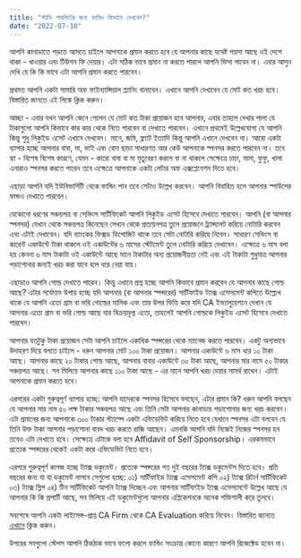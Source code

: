 ```yaml
---
title: "স্টাডি পারমিটের জন্য ফান্ডিং কিভাবে দেখবেন?"
date: "2022-07-10"
---
```

আপনি কানাডাতে পড়তে আসতে চাইলে আপনাকে প্রমান করতে হবে যে আপনার কাছে যথেষ্ট পয়সা আছে ওই দেশে থাকা - খাওয়ার এবং টিউশন ফি দেয়ার। এটা সঠিক ভাবে প্রমান না করতে পারলে আপনি ভিসা পাবেন না। এবার আসুন দেখি যে কি কি ভাবে এটা আপনি প্রমান করতে পারবেন। 

প্রথমত আপনি একটা সামারি অফ ফাইন্যান্সিয়াল প্ল্যানিং বানাবেন। এখানে আপনি দেখাবেন যে মোট কত খরচ হবে। বিস্তারিত জানতে এই লিঙ্কে ক্লিক করুন। 

আচ্ছা - এবার যখন আপনি জেনে গেলেন যে মোট কত টাকা প্রয়োজন হবে আপনার, এবার তাহলে দেখার পালা যে টাকাগুলো আপনি কিভাবে কার কার থেকে নিতে পারবেন বা দেখাতে পারবেন। এখানে প্রথমেই উল্লেখযোগ্য যে আপনি কিন্তু শুধু লিকুইড এসেট এখানে দেখবেন। মানে, জমি, ফ্ল্যাট ইত্যাদি কিন্তু আপনি এখানে দেখবেন না। আরো একটা ব্যাপার হচ্ছে আপনার বাবা, মা, ভাই এবং বোন ছাড়া সাধারণত আর কেউ আপনাকে স্পনসর করতে পারবেন না। তবে হ্যা - বিশেষ বিশেষ কারণে, যেমন - কারো বাবা বা মা মৃত্যুবরণ করলে বা না থাকলে সেক্ষেত্রে চাচা, মামা, ফুফু, খালা এনারাও স্পনসর করতে পারেন তবে এক্ষেত্রে আপনাকে একটা লেটার অফ এক্সপ্লেনেশন দিতে হবে। 

এছাড়া আপনি যদি ইউনিভার্সিটি থেকে ফান্ডিং পান তবে সেটাও উল্লেখ করবেন। আপনি বিবাহিত হলে আপনার স্পাউসের ফান্ডও দেখাতে পারবেন। 

যেকোনো ধরণের সঞ্চয়পত্র বা সেভিংস সার্টিফিকেট আপনি লিকুইড এসেট হিসেবে দেখাতে পারবেন। আপনি (বা আপনার স্পনসর) যেখান থেকে সঞ্চয়পত্র কিনেছেন সেখান থেকে প্রত্যয়নপত্র তুলে প্রয়োজনে ট্র্যান্সলেট করিয়ে নোটারি করবেন এবং এটাই দেখাবেন। যদি ব্যাংকের ফিক্সড ডিপোজিট থাকে তবে সেটা নোটারি করিয়ে নিবেন। সাধারণ সেভিংস বা কারেন্ট একাউন্টে টাকা থাকলে ওই একাউন্টের ৬ মাসের স্টেটমেন্ট তুলে নোটারি করিয়ে দেখাবেন। এক্ষেত্রে ৬ মাস বলা হয় কেননা ৬ মাস টাকাটা ওই একাউন্টে আছে মানে টাকাটার অন্য প্রয়োজনীয়তা নেই এবং এই টাকাটা শুধুমাত্র আপনার পড়াশোনার জন্যই খরচ করা যাবে বলে ধরে নেয়া যায়। 

এছাড়াও আপনি গোল্ড দেখাতে পারেন। কিন্তু এখানে প্রশ্ন হচ্ছে আপনি কিভাবে প্রমান করবেন যে আপনার কাছে গোল্ড আছে? এটার সর্বোত্তম উপায় হচ্ছে যদি আপনার (বা আপনার স্পন্সরের) সার্টিফাইড ট্যাক্স এসেসমেন্ট কপিতে উল্ল্যেখ থাকে যে আপনি এতো গ্রাম বা ভরি গোল্ডের মালিক এবং তার উপর ভিত্তি করে যদি CA ইভ্যালুয়েশনে দেখান যে আপনার এতো গ্রাম বা ভরি গোল্ড আছে যার বিক্রয়মূল্য এতো, তাহলেই আপনি গোল্ডকে লিকুইড এসেট হিসেবে দেখাতে পারবেন। 

আপনার যতটুকু টাকা প্রয়োজন সেটা আপনি চাইলে একাধিক স্পন্সরের থেকে ম্যানেজ করতে পারবেন। একটু অন্যভাবে উদাহরণ দিয়ে বলতে চাইলে - ধরুন আপনার মোট ১০০ টাকা প্রয়োজন। আপনার একাউন্টে ৬ মাস ধরে ১০ টাকা আছে। আপনার কাছে ২০ টাকার গোল্ড আছে, আপনার বাবার একাউন্টে ৩০ টাকা আছে, আপনার মার নামে ৫০ টাকার সঞ্চয়পত্র আছে। সব মিলিয়ে আপনার কাছে ১১০ টাকা আছে - এর মানে আপনি খরচ দেয়ার সামর্থ রাখেন। এটাই আপনাকে প্রমান করতে হবে। 

এরপরের একটা গুরুত্বপূর্ণ ব্যাপার হচ্ছে: আপনি যাদেরকে স্পনসর হিসেবে বলছেন, এটার প্রমান কি? ধরুন আপনি বলছেন যে আপনার মার নাম ৫০ লক্ষ টাকার সঞ্চয়পত্র আছে এবং তিনি সেটা আপনার কানাডায় পড়াশোনার জন্য খরচ করবেন। এটা প্রমানের জন্য আপনাকে ৩০০ টাকার স্ট্যাম্পে একটা এফিডেভিট করিয়ে নিতে হবে যেখানে স্পনসর এটা বলবেন যে তিনি উক্ত টাকা আপনার পড়াশোনা বাবদ খরচ করতে রাজি আছেন। এমনকি আপনি যদি নিজেই নিজের স্পনসর হন তবেও এটা দেখাতে হবে। সেক্ষেত্রে এটাকে বলা হবে Affidavit of Self Sponsorship। এরকমভাবে প্রত্যেক স্পন্সরের থেকেই একটা করে এফিডেভিট নিতে হবে।

এরপরে গুরুত্বপূর্ণ কাগজ হচ্ছে ট্যাক্স ডকুমেন্ট। প্রত্যেক স্পন্সরের গত দুই বছরের ট্যাক্স ডকুমেন্টস দিতে হবে। প্রতি বছরের জন্য যা যা ডকুমেন্ট লাগবে সেগুলো হচ্ছে: 
০১) সার্টিফাইড ট্যাক্স এসেসমেন্ট কপি 
০২) ট্যাক্স রিটার্ন সার্টিফিকেট 
০৩) ট্যাক্স স্লিপ 
০৪) টিন সার্টিফিকেট 
আপনি ট্যাক্স দিচ্ছেন এবং আপনার সার্টিফাইড ট্যাক্স এসেসমেন্টে উল্লেখ আছে যে আপনার কি কি প্রপার্টি আছে, সব মিলিয়ে এই ডকুমেন্টগুলো আপনার এপ্লিকেশনকে অনেক শক্তিশালী করে তুলবে। 

সবশেষে আপনি একটা লাইসেন্স-প্রাপ্ত CA Firm থেকে CA Evaluation করিয়ে নিবেন। বিস্তারিত জানতে [এখানে](https://expressimmigration.xyz/student-permit/ca-evaluation-details) ক্লিক করুন।

উপরের সবগুলো স্টেপস আপনি ঠিকঠাক ভাবে ফলো করলে ফান্ডিং সংক্রান্ত কোনো কারণে আপনি রিজেক্টেড হবেন না। 